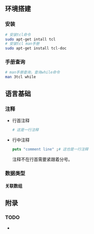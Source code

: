 ## 环境搭建

### 安装

```bash
# 安装tcl命令
sudo apt-get intall tcl
# 安装tcl man手册
sudo apt-get install tcl-doc
```

### 手册查询

```bash
# man手册查询，查询while命令
man 3tcl while
```



## 语言基础

### 注释

* 行首注释

  ```tcl
  # 这是一行注释
  ```

* 行中注释

  ```tcl
  puts "comment line" ;# 这也是一行注释
  ```

  注释不在行首需要紧跟着分号。

### 数据类型

#### 关联数组





## 附录

### TODO

* 





